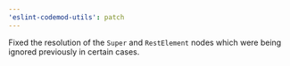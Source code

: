 ```yaml
---
'eslint-codemod-utils': patch
---
```


Fixed the resolution of the `Super` and `RestElement` nodes which were being ignored previously in certain cases.
